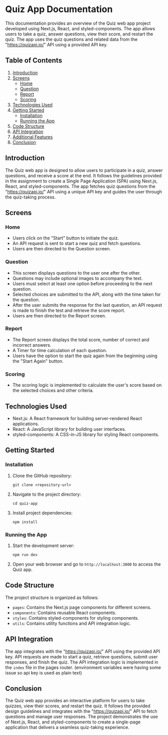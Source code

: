 # Quiz App Documentation

This documentation provides an overview of the Quiz web app project developed using Next.js, React, and styled-components. The app allows users to take a quiz, answer questions, view their score, and restart the quiz. The app uses the quiz questions and related data from the "https://quizapi.io/" API using a provided API key.

## Table of Contents

1. [Introduction](#introduction)
2. [Screens](#screens)
    - [Home](#home)
    - [Question](#question)
    - [Report](#report)
    - [Scoring](#scoring)
3. [Technologies Used](#technologies-used)
4. [Getting Started](#getting-started)
    - [Installation](#installation)
    - [Running the App](#running-the-app)
5. [Code Structure](#code-structure)
6. [API Integration](#api-integration)
7. [Additional Features](#additional-features)
8. [Conclusion](#conclusion)

## Introduction

The Quiz web app is designed to allow users to participate in a quiz, answer questions, and receive a score at the end. It follows the guidelines provided in the assignment to create a Single Page Application (SPA) using Next.js, React, and styled-components. The app fetches quiz questions from the "https://quizapi.io/" API using a unique API key and guides the user through the quiz-taking process.

## Screens

### Home

- Users click on the "Start" button to initiate the quiz.
- An API request is sent to start a new quiz and fetch questions.
- Users are then directed to the Question screen.

### Question

- This screen displays questions to the user one after the other.
- Questions may include optional images to accompany the text.
- Users must select at least one option before proceeding to the next question.
- Selected choices are submitted to the API, along with the time taken for the question.
- After the user submits the response for the last question, an API request is made to finish the test and retrieve the score report.
- Users are then directed to the Report screen.

### Report

- The Report screen displays the total score, number of correct and incorrect answers.
- A Timer for time calculation of each question.
- Users have the option to start the quiz again from the beginning using the "Start Again" button.

### Scoring

- The scoring logic is implemented to calculate the user's score based on the selected choices and other criteria.

## Technologies Used

- Next.js: A React framework for building server-rendered React applications.
- React: A JavaScript library for building user interfaces.
- styled-components: A CSS-in-JS library for styling React components.

## Getting Started

### Installation

1. Clone the GitHub repository:
   ```
   git clone <repository-url>
   ```

2. Navigate to the project directory:
   ```
   cd quiz-app
   ```

3. Install project dependencies:
   ```
   npm install
   ```

### Running the App

1. Start the development server:
   ```
   npm run dev
   ```

2. Open your web browser and go to `http://localhost:3000` to access the Quiz app.

## Code Structure

The project structure is organized as follows:

- `pages`: Contains the Next.js page components for different screens.
- `components`: Contains reusable React components.
- `styles`: Contains styled-components for styling components.
- `utils`: Contains utility functions and API integration logic.

## API Integration

The app integrates with the "https://quizapi.io/" API using the provided API key. API requests are made to start a quiz, retrieve questions, submit user responses, and finish the quiz. The API integration logic is implemented in the `index` file in the pages router. (environment variables were having some issue so api key is used as plain text)

## Conclusion

The Quiz web app provides an interactive platform for users to take quizzes, view their scores, and restart the quiz. It follows the provided design guidelines and integrates with the "https://quizapi.io/" API to fetch questions and manage user responses. The project demonstrates the use of Next.js, React, and styled-components to create a single-page application that delivers a seamless quiz-taking experience.
